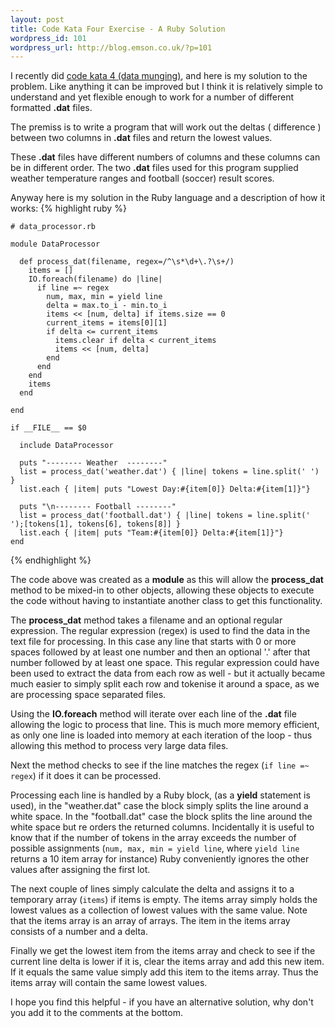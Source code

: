 ```yaml
--- 
layout: post
title: Code Kata Four Exercise - A Ruby Solution
wordpress_id: 101
wordpress_url: http://blog.emson.co.uk/?p=101
---
```


I recently did [code kata 4 (data munging)](http://codekata.pragprog.com/2007/01/kata_four_data_.html), and here is my solution to the problem. Like anything it can be improved but I think it is relatively simple to understand and yet flexible enough to work for a number of different formatted **.dat** files.

The premiss is to write a program that will work out the deltas ( difference ) between two columns in **.dat** files and return the lowest values.

These **.dat** files have different numbers of columns and these columns can be in different order. The two **.dat** files used for this program supplied weather temperature ranges and football (soccer) result scores.

Anyway here is my solution in the Ruby language and a description of how it works:
{% highlight ruby %}

    # data_processor.rb
    
    module DataProcessor
  
      def process_dat(filename, regex=/^\s*\d+\.?\s+/)
        items = []
        IO.foreach(filename) do |line|
          if line =~ regex
            num, max, min = yield line
            delta = max.to_i - min.to_i
            items << [num, delta] if items.size == 0
            current_items = items[0][1]
            if delta <= current_items
              items.clear if delta < current_items
              items << [num, delta]
            end
          end
        end  
        items
      end
  
    end

    if __FILE__ == $0
  
      include DataProcessor
  
      puts "-------- Weather  --------"
      list = process_dat('weather.dat') { |line| tokens = line.split(' ') }
      list.each { |item| puts "Lowest Day:#{item[0]} Delta:#{item[1]}"}
  
      puts "\n-------- Football --------"
      list = process_dat('football.dat') { |line| tokens = line.split(' ');[tokens[1], tokens[6], tokens[8]] }
      list.each { |item| puts "Team:#{item[0]} Delta:#{item[1]}"}
    end
    
{% endhighlight %}

The code above was created as a **module** as this will allow the **process_dat** method to be mixed-in to other objects, allowing these objects to execute the code without having to instantiate another class to get this functionality.

The **process_dat** method takes a filename and an optional regular expression. The regular expression (regex) is used to find the data in the text file for processing. In this case any line that starts with 0 or more spaces followed by at least one number and then an optional '.' after that number followed by at least one space.  This regular expression could have been used to extract the data from each row as well - but it actually became much easier to simply split each row and tokenise it around a space, as we are processing space separated files.

Using the **IO.foreach** method will iterate over each line of the **.dat** file allowing the logic to process that line. This is much more memory efficient, as only one line is loaded into memory at each iteration of the loop - thus allowing this method to process very large data files.

Next the method checks to see if the line matches the regex (`if line =~ regex`) if it does it can be processed.

Processing each line is handled by a Ruby block, (as a **yield** statement is used), in the "weather.dat" case the block simply splits the line around a white space. In the "football.dat" case the block splits the line around the white space but re orders the returned columns. Incidentally it is useful to know that if the number of tokens in the array exceeds the number of possible assignments (`num, max, min = yield line`, where `yield line` returns a 10 item array for instance) Ruby conveniently ignores the other values after assigning the first lot.

The next couple of lines simply calculate the delta and assigns it to a temporary array (`items`) if items is empty. The items array simply holds the lowest values as a collection of lowest values with the same value.
Note that the items array is an array of arrays. The item in the items array consists of a number and a delta.

Finally we get the lowest item from the items array and check to see if the current line delta is lower if it is, clear the items array and add this new item.  If it equals the same value simply add this item to the items array.
Thus the items array will contain the same lowest values.

I hope you find this helpful - if you have an alternative solution, why don't you add it to the comments at the bottom.

